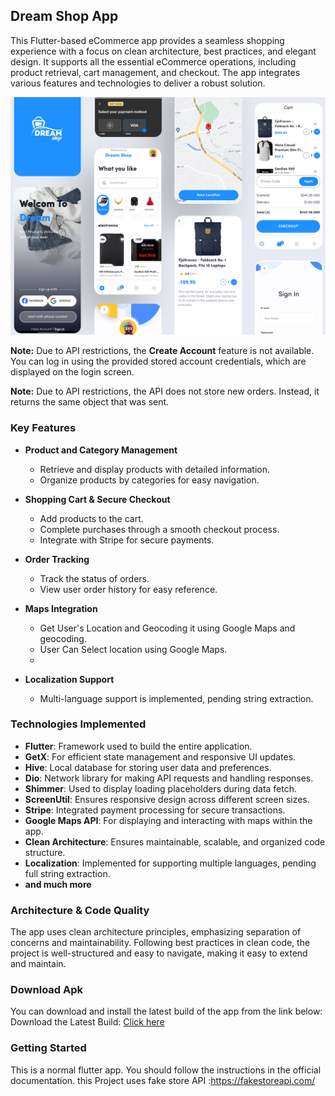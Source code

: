 ## Dream Shop App

This Flutter-based eCommerce app provides a seamless shopping experience with a focus on clean architecture, best practices, and elegant design. It supports all the essential eCommerce operations, including product retrieval, cart management, and checkout. The app integrates various features and technologies to deliver a robust solution.

<pre>
<img src="assets/images/mockup.jpg">
</pre>

**Note:** Due to API restrictions, the **Create Account** feature is not available. You can log in using the provided stored account credentials, which are displayed on the login screen.

**Note:** Due to API restrictions, the API does not store new orders. Instead, it returns the same object that was sent.

### Key Features

- **Product and Category Management**
  - Retrieve and display products with detailed information.
  - Organize products by categories for easy navigation.

- **Shopping Cart & Secure Checkout**
  - Add products to the cart.
  - Complete purchases through a smooth checkout process.
  - Integrate with Stripe for secure payments.

- **Order Tracking**
  - Track the status of orders.
  - View user order history for easy reference.

- **Maps Integration**
  - Get User's Location and Geocoding it using Google Maps and geocoding.
  - User Can Select location using Google Maps.
  -  
- **Localization Support**
  - Multi-language support is implemented, pending string extraction.

### Technologies Implemented

- **Flutter**: Framework used to build the entire application.
- **GetX**: For efficient state management and responsive UI updates.
- **Hive**: Local database for storing user data and preferences.
- **Dio**: Network library for making API requests and handling responses.
- **Shimmer**: Used to display loading placeholders during data fetch.
- **ScreenUtil**: Ensures responsive design across different screen sizes.
- **Stripe**: Integrated payment processing for secure transactions.
- **Google Maps API**: For displaying and interacting with maps within the app.
- **Clean Architecture**: Ensures maintainable, scalable, and organized code structure.
- **Localization**: Implemented for supporting multiple languages, pending full string extraction.
- **and much more**
  
### Architecture & Code Quality

The app uses clean architecture principles, emphasizing separation of concerns and maintainability. Following best practices in clean code, the project is well-structured and easy to navigate, making it easy to extend and maintain.

### Download Apk
You can download and install the latest build of the app from the link below:
Download the Latest Build: [Click here](https://drive.google.com/file/d/1nmfsjmxvkl467I1KP4CuoMIBI4ccN9Hs/view?usp=sharing)

### Getting Started

This is a normal flutter app. You should follow the instructions in the official documentation. this Project uses fake store API :https://fakestoreapi.com/
